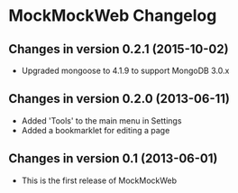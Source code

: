 MockMockWeb Changelog
=====================

Changes in version 0.2.1 (2015-10-02)
-------------------------------------

* Upgraded mongoose to 4.1.9 to support MongoDB 3.0.x

Changes in version 0.2.0 (2013-06-11)
-------------------------------------

* Added 'Tools' to the main menu in Settings
* Added a bookmarklet for editing a page


Changes in version 0.1 (2013-06-01)
-------------------------------------

* This is the first release of MockMockWeb
